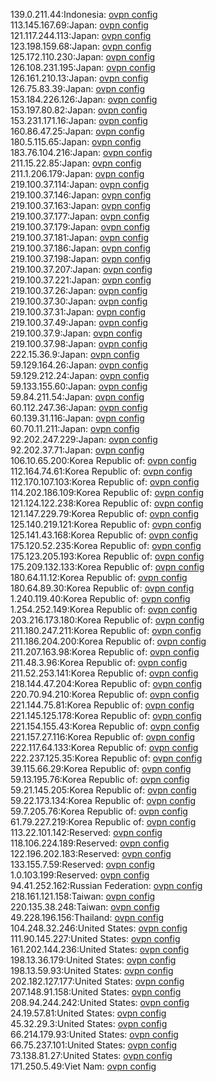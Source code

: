 139.0.211.44:Indonesia: [ovpn config](vpn/139_0_211_44.ovpn)  
113.145.167.69:Japan: [ovpn config](vpn/113_145_167_69.ovpn)  
121.117.244.113:Japan: [ovpn config](vpn/121_117_244_113.ovpn)  
123.198.159.68:Japan: [ovpn config](vpn/123_198_159_68.ovpn)  
125.172.110.230:Japan: [ovpn config](vpn/125_172_110_230.ovpn)  
126.108.231.195:Japan: [ovpn config](vpn/126_108_231_195.ovpn)  
126.161.210.13:Japan: [ovpn config](vpn/126_161_210_13.ovpn)  
126.75.83.39:Japan: [ovpn config](vpn/126_75_83_39.ovpn)  
153.184.226.126:Japan: [ovpn config](vpn/153_184_226_126.ovpn)  
153.197.80.82:Japan: [ovpn config](vpn/153_197_80_82.ovpn)  
153.231.171.16:Japan: [ovpn config](vpn/153_231_171_16.ovpn)  
160.86.47.25:Japan: [ovpn config](vpn/160_86_47_25.ovpn)  
180.5.115.65:Japan: [ovpn config](vpn/180_5_115_65.ovpn)  
183.76.104.216:Japan: [ovpn config](vpn/183_76_104_216.ovpn)  
211.15.22.85:Japan: [ovpn config](vpn/211_15_22_85.ovpn)  
211.1.206.179:Japan: [ovpn config](vpn/211_1_206_179.ovpn)  
219.100.37.114:Japan: [ovpn config](vpn/219_100_37_114.ovpn)  
219.100.37.146:Japan: [ovpn config](vpn/219_100_37_146.ovpn)  
219.100.37.163:Japan: [ovpn config](vpn/219_100_37_163.ovpn)  
219.100.37.177:Japan: [ovpn config](vpn/219_100_37_177.ovpn)  
219.100.37.179:Japan: [ovpn config](vpn/219_100_37_179.ovpn)  
219.100.37.181:Japan: [ovpn config](vpn/219_100_37_181.ovpn)  
219.100.37.186:Japan: [ovpn config](vpn/219_100_37_186.ovpn)  
219.100.37.198:Japan: [ovpn config](vpn/219_100_37_198.ovpn)  
219.100.37.207:Japan: [ovpn config](vpn/219_100_37_207.ovpn)  
219.100.37.221:Japan: [ovpn config](vpn/219_100_37_221.ovpn)  
219.100.37.26:Japan: [ovpn config](vpn/219_100_37_26.ovpn)  
219.100.37.30:Japan: [ovpn config](vpn/219_100_37_30.ovpn)  
219.100.37.31:Japan: [ovpn config](vpn/219_100_37_31.ovpn)  
219.100.37.49:Japan: [ovpn config](vpn/219_100_37_49.ovpn)  
219.100.37.9:Japan: [ovpn config](vpn/219_100_37_9.ovpn)  
219.100.37.98:Japan: [ovpn config](vpn/219_100_37_98.ovpn)  
222.15.36.9:Japan: [ovpn config](vpn/222_15_36_9.ovpn)  
59.129.164.26:Japan: [ovpn config](vpn/59_129_164_26.ovpn)  
59.129.212.24:Japan: [ovpn config](vpn/59_129_212_24.ovpn)  
59.133.155.60:Japan: [ovpn config](vpn/59_133_155_60.ovpn)  
59.84.211.54:Japan: [ovpn config](vpn/59_84_211_54.ovpn)  
60.112.247.36:Japan: [ovpn config](vpn/60_112_247_36.ovpn)  
60.139.31.116:Japan: [ovpn config](vpn/60_139_31_116.ovpn)  
60.70.11.211:Japan: [ovpn config](vpn/60_70_11_211.ovpn)  
92.202.247.229:Japan: [ovpn config](vpn/92_202_247_229.ovpn)  
92.202.37.71:Japan: [ovpn config](vpn/92_202_37_71.ovpn)  
106.10.65.200:Korea Republic of: [ovpn config](vpn/106_10_65_200.ovpn)  
112.164.74.61:Korea Republic of: [ovpn config](vpn/112_164_74_61.ovpn)  
112.170.107.103:Korea Republic of: [ovpn config](vpn/112_170_107_103.ovpn)  
114.202.186.109:Korea Republic of: [ovpn config](vpn/114_202_186_109.ovpn)  
121.124.122.238:Korea Republic of: [ovpn config](vpn/121_124_122_238.ovpn)  
121.147.229.79:Korea Republic of: [ovpn config](vpn/121_147_229_79.ovpn)  
125.140.219.121:Korea Republic of: [ovpn config](vpn/125_140_219_121.ovpn)  
125.141.43.168:Korea Republic of: [ovpn config](vpn/125_141_43_168.ovpn)  
175.120.52.235:Korea Republic of: [ovpn config](vpn/175_120_52_235.ovpn)  
175.123.205.193:Korea Republic of: [ovpn config](vpn/175_123_205_193.ovpn)  
175.209.132.133:Korea Republic of: [ovpn config](vpn/175_209_132_133.ovpn)  
180.64.11.12:Korea Republic of: [ovpn config](vpn/180_64_11_12.ovpn)  
180.64.89.30:Korea Republic of: [ovpn config](vpn/180_64_89_30.ovpn)  
1.240.119.40:Korea Republic of: [ovpn config](vpn/1_240_119_40.ovpn)  
1.254.252.149:Korea Republic of: [ovpn config](vpn/1_254_252_149.ovpn)  
203.216.173.180:Korea Republic of: [ovpn config](vpn/203_216_173_180.ovpn)  
211.180.247.211:Korea Republic of: [ovpn config](vpn/211_180_247_211.ovpn)  
211.186.204.200:Korea Republic of: [ovpn config](vpn/211_186_204_200.ovpn)  
211.207.163.98:Korea Republic of: [ovpn config](vpn/211_207_163_98.ovpn)  
211.48.3.96:Korea Republic of: [ovpn config](vpn/211_48_3_96.ovpn)  
211.52.253.141:Korea Republic of: [ovpn config](vpn/211_52_253_141.ovpn)  
218.144.47.204:Korea Republic of: [ovpn config](vpn/218_144_47_204.ovpn)  
220.70.94.210:Korea Republic of: [ovpn config](vpn/220_70_94_210.ovpn)  
221.144.75.81:Korea Republic of: [ovpn config](vpn/221_144_75_81.ovpn)  
221.145.125.178:Korea Republic of: [ovpn config](vpn/221_145_125_178.ovpn)  
221.154.155.43:Korea Republic of: [ovpn config](vpn/221_154_155_43.ovpn)  
221.157.27.116:Korea Republic of: [ovpn config](vpn/221_157_27_116.ovpn)  
222.117.64.133:Korea Republic of: [ovpn config](vpn/222_117_64_133.ovpn)  
222.237.125.35:Korea Republic of: [ovpn config](vpn/222_237_125_35.ovpn)  
39.115.66.29:Korea Republic of: [ovpn config](vpn/39_115_66_29.ovpn)  
59.13.195.76:Korea Republic of: [ovpn config](vpn/59_13_195_76.ovpn)  
59.21.145.205:Korea Republic of: [ovpn config](vpn/59_21_145_205.ovpn)  
59.22.173.134:Korea Republic of: [ovpn config](vpn/59_22_173_134.ovpn)  
59.7.205.76:Korea Republic of: [ovpn config](vpn/59_7_205_76.ovpn)  
61.79.227.219:Korea Republic of: [ovpn config](vpn/61_79_227_219.ovpn)  
113.22.101.142:Reserved: [ovpn config](vpn/113_22_101_142.ovpn)  
118.106.224.189:Reserved: [ovpn config](vpn/118_106_224_189.ovpn)  
122.196.202.183:Reserved: [ovpn config](vpn/122_196_202_183.ovpn)  
133.155.7.59:Reserved: [ovpn config](vpn/133_155_7_59.ovpn)  
1.0.103.199:Reserved: [ovpn config](vpn/1_0_103_199.ovpn)  
94.41.252.162:Russian Federation: [ovpn config](vpn/94_41_252_162.ovpn)  
218.161.121.158:Taiwan: [ovpn config](vpn/218_161_121_158.ovpn)  
220.135.38.248:Taiwan: [ovpn config](vpn/220_135_38_248.ovpn)  
49.228.196.156:Thailand: [ovpn config](vpn/49_228_196_156.ovpn)  
104.248.32.246:United States: [ovpn config](vpn/104_248_32_246.ovpn)  
111.90.145.227:United States: [ovpn config](vpn/111_90_145_227.ovpn)  
161.202.144.236:United States: [ovpn config](vpn/161_202_144_236.ovpn)  
198.13.36.179:United States: [ovpn config](vpn/198_13_36_179.ovpn)  
198.13.59.93:United States: [ovpn config](vpn/198_13_59_93.ovpn)  
202.182.127.177:United States: [ovpn config](vpn/202_182_127_177.ovpn)  
207.148.91.158:United States: [ovpn config](vpn/207_148_91_158.ovpn)  
208.94.244.242:United States: [ovpn config](vpn/208_94_244_242.ovpn)  
24.19.57.81:United States: [ovpn config](vpn/24_19_57_81.ovpn)  
45.32.29.3:United States: [ovpn config](vpn/45_32_29_3.ovpn)  
66.214.179.93:United States: [ovpn config](vpn/66_214_179_93.ovpn)  
66.75.237.101:United States: [ovpn config](vpn/66_75_237_101.ovpn)  
73.138.81.27:United States: [ovpn config](vpn/73_138_81_27.ovpn)  
171.250.5.49:Viet Nam: [ovpn config](vpn/171_250_5_49.ovpn)  
